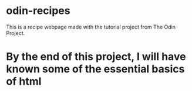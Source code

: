 # odin-recipes

This is a recipe webpage made with the tutorial project from The Odin Project.

# By the end of this project, I will have known some of the essential basics of html